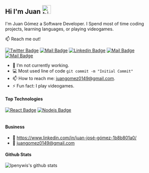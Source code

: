 ## Hi I'm Juan <img src="https://user-images.githubusercontent.com/1303154/88677602-1635ba80-d120-11ea-84d8-d263ba5fc3c0.gif" width="28px" alt="hi">

I'm Juan Gómez a Software Developer. I Spend most of time coding projects, learning languages, or playing videogames.

:mailbox: Reach me out!

[![Twitter Badge](https://img.shields.io/badge/-@J_Gmez-1ca0f1?style=flat&labelColor=1ca0f1&logo=twitter&logoColor=white&link=https://twitter.com/Ipenywis)](https://twitter.com/J_Gmez) [![Mail Badge](https://img.shields.io/badge/-Juan-e74c3c?style=flat&labelColor=e74c3c&logo=youtube&logoColor=white)](https://www.youtube.com/channel/UCt2xBaXrsXNW6BQ3oX09Now?view_as=subscriber) [![Linkedin Badge](https://img.shields.io/badge/-JuanGomez-0e76a8?style=flat&labelColor=0e76a8&logo=linkedin&logoColor=white)](https://www.linkedin.com/in/juan-josé-gómez-1b8b801a0/) [![Mail Badge](https://img.shields.io/badge/-@juan_gomez0908-e84393?style=flat&labelColor=e84393&logo=instagram&logoColor=white)](https://www.instagram.com/juangomez0908/?hl=es-la) [![Mail Badge](https://img.shields.io/badge/-JuanGomez-c0392b?style=flat&labelColor=c0392b&logo=gmail&logoColor=white)](mailto:juangomez0149@gmail.com)

<!-- TODO: Add last video link -->

- 🔭 I’m not currently working.
- :computer: Most used line of code `git commit -m "Initial Commit"`
- 📫 How to reach me: juangomez0149@gmail.com.
- ⚡ Fun fact: I play videogames.

#### Top Technologies

<!-- TODO: Make technologies links takes you to repositories -->

[![React Badge](https://img.shields.io/badge/-C-61DBFB?style=for-the-badge&labelColor=black&logo=react&logoColor=61DBFB)](#) [![Nodejs Badge](https://img.shields.io/badge/-Python-3C873A?style=for-the-badge&labelColor=black&logo=node.js&logoColor=3C873A)](#)
<br />
<br />
#### Business
- :paperclip: https://www.linkedin.com/in/juan-josé-gómez-1b8b801a0/
- :email: juangomez0149@gmail.com

#### Github Stats

![Ipenywis's github stats](https://github-readme-stats.vercel.app/api?username=JuanJoseGomezR&count_private=true&theme=tokyonight&hide=contribs,prs)

</details>
